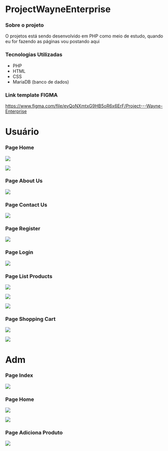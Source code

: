 # ProjectWayneEnterprise

### Sobre o projeto

O projetos está sendo desenvolvido em PHP como meio de estudo, quando eu for fazendo as páginas vou postando aqui

### Tecnologias Utilizadas
 * PHP
 * HTML
 * CSS
 * MariaDB (banco de dados)

### Link template FIGMA

https://www.figma.com/file/evQoNXmtxG9HB5oR6x6ErF/Project---Wayne-Enterprise

# Usuário
### Page Home

<p>
    <img src="./imagesReadme/image1.png">
</p>

<p>
    <img src="./imagesReadme/image2.png">
</p>

### Page About Us

<p>
    <img src="./imagesReadme/image3.png">
</p>

### Page Contact Us

<p>
    <img src="./imagesReadme/image4.png">
</p>

### Page Register

<p>
    <img src="./imagesReadme/image5.png">
</p>

### Page Login

<p>
    <img src="./imagesReadme/image6.png">
</p>

### Page List Products

<p>
    <img src="./imagesReadme/image7.png">
</p>

<p>
    <img src="./imagesReadme/image8.png">
</p>

<p>
    <img src="./imagesReadme/image9.png">
</p>

### Page Shopping Cart

<p>
    <img src="./imagesReadme/image10.png">
</p>

<p>
    <img src="./imagesReadme/image11.png">
</p>

# Adm

### Page Index

<p>
    <img src="./imagesReadme/image12.png">
</p>

### Page Home

<p>
    <img src="./imagesReadme/image13.png">
</p>

<p>
    <img src="./imagesReadme/image14.png">
</p>

### Page Adiciona Produto

<p>
    <img src="./imagesReadme/image15.png">
</p>